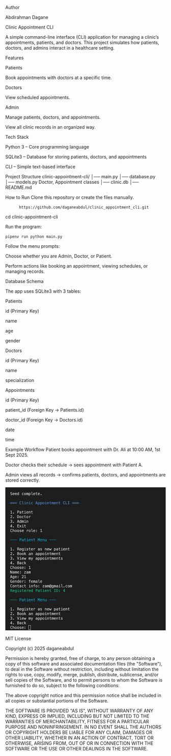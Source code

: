  Author
 
Abdirahman Dagane

 Clinic Appointment CLI
 
A simple command-line interface (CLI) application for managing a clinic’s appointments, patients, and doctors.
 This project simulates how patients, doctors, and admins interact in a healthcare setting.

 Features
 
 Patients


Book appointments with doctors at a specific time.


 Doctors


View scheduled appointments.


 Admin


Manage patients, doctors, and appointments.


View all clinic records in an organized way.



 Tech Stack
 
Python 3 – Core programming language


SQLite3 – Database for storing patients, doctors, and appointments


CLI – Simple text-based interface



 Project Structure
clinic-appointment-cli/
│── main.py             │── database.py          │── models.py           Doctor, Appointment classes
│── clinic.db           │── README.md           



 How to Run
Clone this repository or create the files manually.

          https://github.com/daganeabdul/clinic_appointment_cli.git
cd clinic-appointment-cli


Run the program:

    pipenv run python main.py

Follow the menu prompts:


Choose whether you are Admin, Doctor, or Patient.


Perform actions like booking an appointment, viewing schedules, or managing records.



  Database Schema
  
The app uses SQLite3 with 3 tables:

Patients


id (Primary Key)


name


age


gender


Doctors


id (Primary Key)


name


specialization


Appointments


id (Primary Key)


patient_id (Foreign Key → Patients.id)


doctor_id (Foreign Key → Doctors.id)


date


time



  Example Workflow
Patient books appointment with Dr. Ali at 10:00 AM, 1st Sept 2025.


Doctor checks their schedule → sees appointment with Patient A.


Admin views all records → confirms patients, doctors, and appointments are stored correctly.


   ![clinic_appointment_cli ](cli.png)



   

MIT License

Copyright (c) 2025 daganeabdul

Permission is hereby granted, free of charge, to any person obtaining a copy
of this software and associated documentation files (the "Software"), to deal
in the Software without restriction, including without limitation the rights
to use, copy, modify, merge, publish, distribute, sublicense, and/or sell
copies of the Software, and to permit persons to whom the Software is
furnished to do so, subject to the following conditions:

The above copyright notice and this permission notice shall be included in all
copies or substantial portions of the Software.

THE SOFTWARE IS PROVIDED "AS IS", WITHOUT WARRANTY OF ANY KIND, EXPRESS OR
IMPLIED, INCLUDING BUT NOT LIMITED TO THE WARRANTIES OF MERCHANTABILITY,
FITNESS FOR A PARTICULAR PURPOSE AND NONINFRINGEMENT. IN NO EVENT SHALL THE
AUTHORS OR COPYRIGHT HOLDERS BE LIABLE FOR ANY CLAIM, DAMAGES OR OTHER
LIABILITY, WHETHER IN AN ACTION OF CONTRACT, TORT OR OTHERWISE, ARISING FROM,
OUT OF OR IN CONNECTION WITH THE SOFTWARE OR THE USE OR OTHER DEALINGS IN THE
SOFTWARE.








